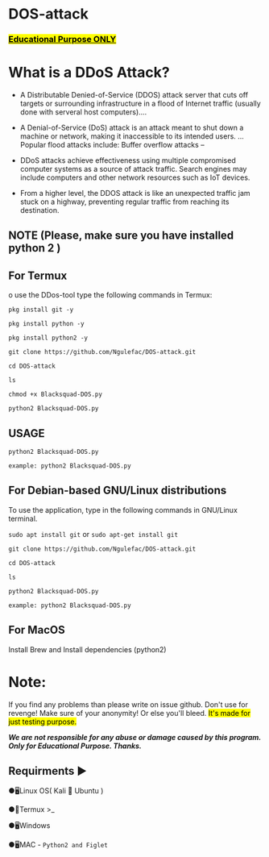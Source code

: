 # DOS-attack
### <mark><u>Educational Purpose ONLY</u></mark>
# What is a DDoS Attack?

- A Distributable Denied-of-Service (DDOS) attack server that cuts off targets or surrounding infrastructure in a flood of Internet traffic (usually done with serveral host computers)....

- A Denial-of-Service (DoS) attack is an attack meant to shut down a machine or network, making it inaccessible to its intended users. ... Popular flood attacks include: Buffer overflow attacks – 

- DDoS attacks achieve effectiveness using multiple compromised computer systems as a source of attack traffic. Search engines may include computers and other network resources such as IoT devices.

- From a higher level, the DDOS attack is like an unexpected traffic jam stuck on a highway, preventing regular traffic from reaching its destination.

## NOTE (Please, make sure you have installed python 2 )
 
## For Termux
o use the DDos-tool type the following commands in Termux:

`pkg install git -y`

`pkg install python -y`

`pkg install python2 -y`

`git clone https://github.com/Ngulefac/DOS-attack.git`

`cd DOS-attack`

`ls`

`chmod +x Blacksquad-DOS.py`

`python2 Blacksquad-DOS.py`

## USAGE

`python2 Blacksquad-DOS.py`


`example: python2 Blacksquad-DOS.py`

## For Debian-based GNU/Linux distributions

To use the application, type in the following commands in GNU/Linux terminal.


`sudo apt install git` or  `sudo apt-get install git`

`git clone https://github.com/Ngulefac/DOS-attack.git`

`cd DOS-attack`

`ls`

`python2 Blacksquad-DOS.py`

`example: python2 Blacksquad-DOS.py`

## For MacOS

Install Brew and Install dependencies (python2)

# Note:
If you find any problems than please write on issue github. Don't use for revenge! Make sure of your anonymity! Or else you'll bleed.
<mark>It's made for just testing purpose.</mark>

***<i>We are not responsible for any abuse or damage caused by this program. Only for Educational Purpose.
Thanks.</i>***

## Requirments ▶

●🖥Linux OS( Kali 🐉 Ubuntu )

●📱Termux >_

●🖥Windows

●🖥MAC
     - ```Python2 and Figlet```